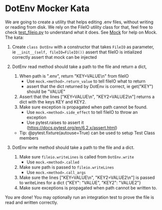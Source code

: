 # DotEnv Mocker Kata

We are going to create a utility that helps editing .env files, without writing or reading from disk.
We rely on the FileIO utility class for that, feel free to check [test_fileio.py](mocks/test_fileio.py) to understand what it does.
See [Mock](https://docs.python.org/3/library/unittest.mock.html#unittest.mock.Mock.call_args) for help on Mock.
The kata:

1. Create ```class DotEnv``` with a constructor that takes ```FileIO``` as parameter, 
		ie ```__init__(self, fileIO=FileIO())```
		assert that fileIO is intialized correctly
		assert that mock can be injected

2. DotEnv read method should take a path to the file and return a dict, 
	1. When path is ".env", return "KEY=VALUE\n" from fileIO
 		- Use ```mock.<method>.return_value``` to tell fileIO what to return
 		- assert that the dict returned by DotEnv is correct, ie get("KEY") should be "VALUE"
  	2. Assert that the lines ["KEY=VALUE\n", "KEY2=VALUE2\n"] returns a dict with the keys KEY and KEY2.
	3. Make sure exception is propagated when path cannot be found.
		- Use ```mock.<method>.side_effect``` to tell fileIO to throw an exception
		- Use pytest.raises to assert it (https://docs.pytest.org/en/6.2.x/assert.html)
	- Tip: @pytest.fixture(autouse=True) can be used to setup Test Class members


 
3. DotEnv write method should take a path to the file and a dict.
	1. Make sure ```fileio.writeLines``` is called from ```DotEnv.write```
		- Use ```mock.<method>.called```
	2. Make sure path is passed to ```fileio.writeLines```
 		- Use ```mock.<method>.call_args```
	3. Make sure the lines ["KEY=VALUE\n", "KEY2=VALUE2\n"] is passed to writeLines for a dict {"KEY": "VALUE", "KEY2": "VALUE2"}
	4. Make sure exceptions is propagated when path cannot be written to.

You are done! You may optionally run an integration test to prove the file is read and written correctly.
